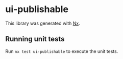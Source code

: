 # ui-publishable

This library was generated with [Nx](https://nx.dev).

## Running unit tests

Run `nx test ui-publishable` to execute the unit tests.
